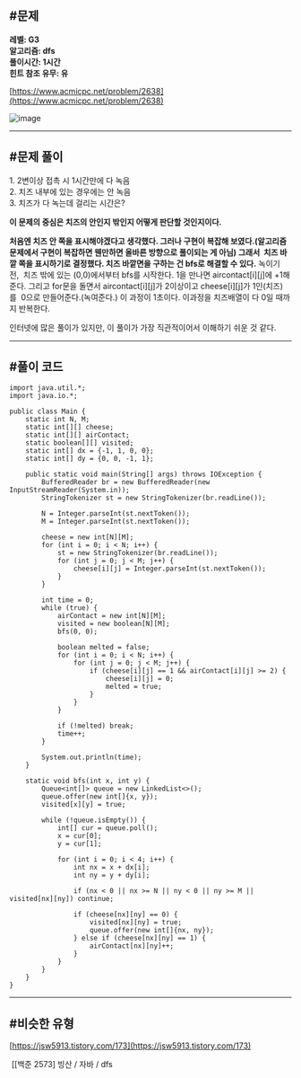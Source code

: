 ## **#문제**         

**레벨: G3  
알고리즘: dfs**   
**풀이시간: 1시간  
힌트 참조 유무: 유**

[https://www.acmicpc.net/problem/2638](https://www.acmicpc.net/problem/2638)

![image](https://github.com/user-attachments/assets/d4a14de2-a3d4-479e-b55b-cfc20f0eb168)

---

## **#문제 풀이**        

1\. 2변이상 접촉 시 1시간만에 다 녹음   
2\. 치즈 내부에 있는 경우에는 안 녹음  
3\. 치즈가 다 녹는데 걸리는 시간은? 

**이 문제의 중심은 치즈의 안인지 밖인지 어떻게 판단할 것인지이다.**

**처음엔 치즈 안 쪽을 표시해야겠다고 생각했다. 그러나 구현이 복잡해 보였다.(**알고리즘 문제에서 구현이 복잡하면 웬만하면 올바른 방향으로 풀이되는 게 아님**) 그래서  치즈 바깥 쪽을 표시하기로 결정했다. 치즈 바깥면을 구하는 건 bfs로 해결할 수 있다.** 녹이기 전,  치즈 밖에 있는 (0,0)에서부터 bfs를 시작한다. 1을 만나면 aircontact\[i\]\[j\]에 +1해준다. 그리고 for문을 돌면서 aircontact\[i\]\[j\]가 2이상이고 cheese\[i\]\[j\]가 1인(치즈)를  0으로 만들어준다.(녹여준다.) 이 과정이 1초이다. 이과정을 치즈배열이 다 0일 때까지 반복한다. 

인터넷에 많은 풀이가 있지만, 이 풀이가 가장 직관적이어서 이해하기 쉬운 것 같다.

---

## **#풀이 코드**      

```
import java.util.*;
import java.io.*;

public class Main {
    static int N, M;
    static int[][] cheese;
    static int[][] airContact;
    static boolean[][] visited;
    static int[] dx = {-1, 1, 0, 0};
    static int[] dy = {0, 0, -1, 1};

    public static void main(String[] args) throws IOException {
        BufferedReader br = new BufferedReader(new InputStreamReader(System.in));
        StringTokenizer st = new StringTokenizer(br.readLine());

        N = Integer.parseInt(st.nextToken());
        M = Integer.parseInt(st.nextToken());

        cheese = new int[N][M];
        for (int i = 0; i < N; i++) {
            st = new StringTokenizer(br.readLine());
            for (int j = 0; j < M; j++) {
                cheese[i][j] = Integer.parseInt(st.nextToken());
            }
        }

        int time = 0;
        while (true) {
            airContact = new int[N][M];
            visited = new boolean[N][M];
            bfs(0, 0);

            boolean melted = false;
            for (int i = 0; i < N; i++) {
                for (int j = 0; j < M; j++) {
                    if (cheese[i][j] == 1 && airContact[i][j] >= 2) {
                        cheese[i][j] = 0;
                        melted = true;
                    }
                }
            }

            if (!melted) break;
            time++;
        }

        System.out.println(time);
    }

    static void bfs(int x, int y) {
        Queue<int[]> queue = new LinkedList<>();
        queue.offer(new int[]{x, y});
        visited[x][y] = true;

        while (!queue.isEmpty()) {
            int[] cur = queue.poll();
            x = cur[0];
            y = cur[1];

            for (int i = 0; i < 4; i++) {
                int nx = x + dx[i];
                int ny = y + dy[i];

                if (nx < 0 || nx >= N || ny < 0 || ny >= M || visited[nx][ny]) continue;

                if (cheese[nx][ny] == 0) {
                    visited[nx][ny] = true;
                    queue.offer(new int[]{nx, ny});
                } else if (cheese[nx][ny] == 1) {
                    airContact[nx][ny]++;
                }
            }
        }
    }
}
```

---

## **#비슷한 유형**   

[https://jsw5913.tistory.com/173](https://jsw5913.tistory.com/173)

 [\[백준 2573\] 빙산 / 자바 / dfs
